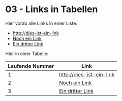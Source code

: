 03 - Links in Tabellen
======================

Hier vorab alle Links in einer Liste:

- <http://dies-ist-ein-link>
- [Noch ein Link](http://noch-ein-link)
- [Ein dritter Link][3L]

[3L]: http://dritter-link

Hier in einer Tabelle:

Laufende Nummer | Link
----------------|-----------
1               | <http://dies-ist-ein-link>
2               | [Noch ein Link](http://noch-ein-link)
3               | [Ein dritter Link][3L]
